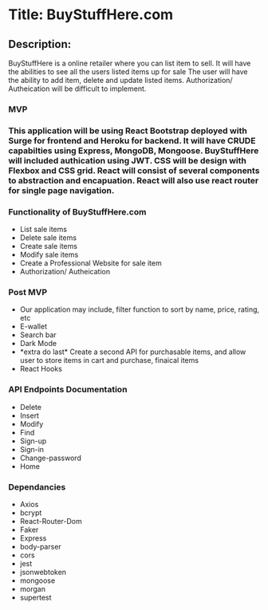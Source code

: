 <h1>Title: BuyStuffHere.com</h1>
<h2>Description: </h2>
<p>BuyStuffHere is a online retailer where you can list item to sell. It will have the abilities to see all the users listed items up for sale
The user will have the ability to add item, delete and update listed items. Authorization/ Autheication will be difficult to implement. 
<h3>MVP<h3/>
  This application will be using React Bootstrap deployed with Surge for frontend and Heroku for backend. It will have CRUDE capabilties using Express, MongoDB, Mongoose. BuyStuffHere will included authication using JWT. CSS will be design with Flexbox and CSS grid. React will consist of several components to abstraction and encapuation. React will also use react router for single page navigation. 
  <h3>Functionality of BuyStuffHere.com</h3>
  <ul>
    <li>List sale items </li>
    <li>Delete sale items </li>
    <li>Create sale items </li>
    <li>Modify sale items </li>
    <li>Create a Professional Website for sale item</li>
    <li>Authorization/ Autheication</li>
    
    
  </ul>
  
  <h3>Post MVP</h3>
  <ul>
  <li>
  Our application may include, filter function to sort by name, price, rating, etc
  </li>
  <li>
  E-wallet
  </li>
  <li>
  Search bar
  </li>
  <li>
  Dark Mode
  </li>
  <li>
  *extra do last* Create a second API for purchasable items, and allow user to store items in cart and purchase, finaical items
  </li>
  <li>
  React Hooks
  </li>
  </ul>
  </p>
  
  <h3>API Endpoints Documentation</h3>
  <ul>
  <li>Delete</li>
  <li>Insert</li>
  <li>Modify</li>
  <li>Find</li>
  <li>Sign-up</li>
 <li>Sign-in</li>
  <li>Change-password</li>
  <li>Home</li>
  </ul>
  
  <h3>Dependancies</h3>
  <ul>
  <li>Axios</li>
  <li>bcrypt</li>
  <li>React-Router-Dom</li>
  <li>Faker</li>
  <li>Express</li>
  <li>body-parser</li>
  <li>cors</li>
  <li>jest</li>
  <li>jsonwebtoken</li>
  <li>mongoose</li>
  <li>morgan</li>
  <li>supertest</li>
</ul>
  
</ul>

